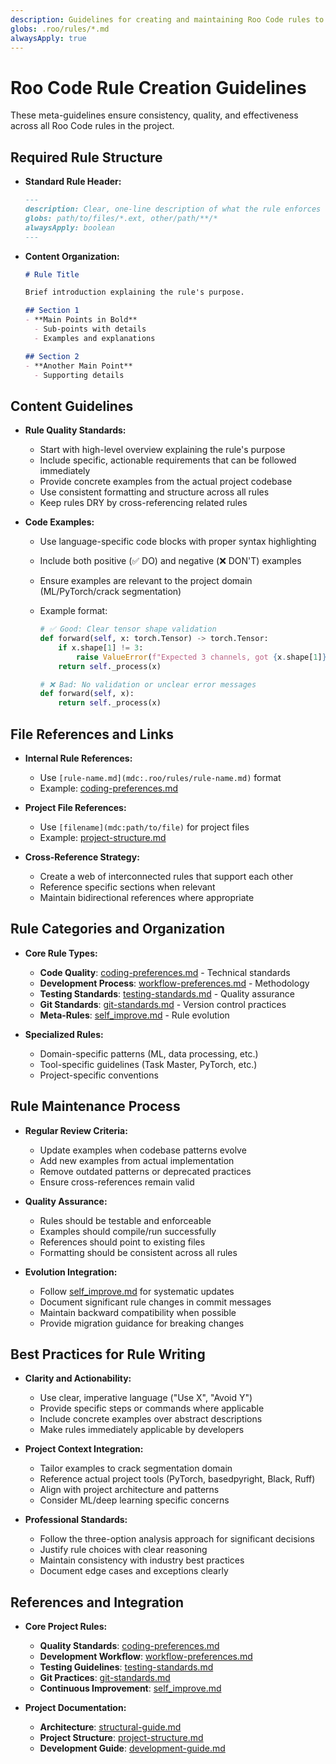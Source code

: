 ```yaml
---
description: Guidelines for creating and maintaining Roo Code rules to ensure consistency and effectiveness.
globs: .roo/rules/*.md
alwaysApply: true
---
```

# Roo Code Rule Creation Guidelines

These meta-guidelines ensure consistency, quality, and effectiveness across all Roo Code rules in
the project.

## Required Rule Structure

- **Standard Rule Header:**

  ```markdown
  ---
  description: Clear, one-line description of what the rule enforces
  globs: path/to/files/*.ext, other/path/**/*
  alwaysApply: boolean
  ---
  ```

- **Content Organization:**

  ```markdown
  # Rule Title

  Brief introduction explaining the rule's purpose.

  ## Section 1
  - **Main Points in Bold**
    - Sub-points with details
    - Examples and explanations

  ## Section 2
  - **Another Main Point**
    - Supporting details
  ```

## Content Guidelines

- **Rule Quality Standards:**
  - Start with high-level overview explaining the rule's purpose
  - Include specific, actionable requirements that can be followed immediately
  - Provide concrete examples from the actual project codebase
  - Use consistent formatting and structure across all rules
  - Keep rules DRY by cross-referencing related rules

- **Code Examples:**
  - Use language-specific code blocks with proper syntax highlighting
  - Include both positive (✅ DO) and negative (❌ DON'T) examples
  - Ensure examples are relevant to the project domain (ML/PyTorch/crack segmentation)
  - Example format:

    ```python
    # ✅ Good: Clear tensor shape validation
    def forward(self, x: torch.Tensor) -> torch.Tensor:
        if x.shape[1] != 3:
            raise ValueError(f"Expected 3 channels, got {x.shape[1]}")
        return self._process(x)

    # ❌ Bad: No validation or unclear error messages
    def forward(self, x):
        return self._process(x)
    ```

## File References and Links

- **Internal Rule References:**
  - Use `[rule-name.md](mdc:.roo/rules/rule-name.md)` format
  - Example: [coding-preferences.md](mdc:.roo/rules/coding-preferences.md)

- **Project File References:**
  - Use `[filename](mdc:path/to/file)` for project files
  - Example: [project-structure.md](mdc:.roo/guides/project-structure.md)

- **Cross-Reference Strategy:**
  - Create a web of interconnected rules that support each other
  - Reference specific sections when relevant
  - Maintain bidirectional references where appropriate

## Rule Categories and Organization

- **Core Rule Types:**
  - **Code Quality**: [coding-preferences.md](mdc:.roo/rules/coding-preferences.md) - Technical standards
  - **Development Process**: [workflow-preferences.md](mdc:.roo/rules/workflow-preferences.md) - Methodology
  - **Testing Standards**: [testing-standards.md](mdc:.roo/rules/testing-standards.md) - Quality assurance
  - **Git Standards**: [git-standards.md](mdc:.roo/rules/git-standards.md) - Version control practices
  - **Meta-Rules**: [self_improve.md](mdc:.roo/rules/self_improve.md) - Rule evolution

- **Specialized Rules:**
  - Domain-specific patterns (ML, data processing, etc.)
  - Tool-specific guidelines (Task Master, PyTorch, etc.)
  - Project-specific conventions

## Rule Maintenance Process

- **Regular Review Criteria:**
  - Update examples when codebase patterns evolve
  - Add new examples from actual implementation
  - Remove outdated patterns or deprecated practices
  - Ensure cross-references remain valid

- **Quality Assurance:**
  - Rules should be testable and enforceable
  - Examples should compile/run successfully
  - References should point to existing files
  - Formatting should be consistent across all rules

- **Evolution Integration:**
  - Follow [self_improve.md](mdc:.roo/rules/self_improve.md) for systematic updates
  - Document significant rule changes in commit messages
  - Maintain backward compatibility when possible
  - Provide migration guidance for breaking changes

## Best Practices for Rule Writing

- **Clarity and Actionability:**
  - Use clear, imperative language ("Use X", "Avoid Y")
  - Provide specific steps or commands where applicable
  - Include concrete examples over abstract descriptions
  - Make rules immediately applicable by developers

- **Project Context Integration:**
  - Tailor examples to crack segmentation domain
  - Reference actual project tools (PyTorch, basedpyright, Black, Ruff)
  - Align with project architecture and patterns
  - Consider ML/deep learning specific concerns

- **Professional Standards:**
  - Follow the three-option analysis approach for significant decisions
  - Justify rule choices with clear reasoning
  - Maintain consistency with industry best practices
  - Document edge cases and exceptions clearly

## References and Integration

- **Core Project Rules:**
  - **Quality Standards**: [coding-preferences.md](mdc:.roo/rules/coding-preferences.md)
  - **Development Workflow**: [workflow-preferences.md](mdc:.roo/rules/workflow-preferences.md)
  - **Testing Guidelines**: [testing-standards.md](mdc:.roo/rules/testing-standards.md)
  - **Git Practices**: [git-standards.md](mdc:.roo/rules/git-standards.md)
  - **Continuous Improvement**: [self_improve.md](mdc:.roo/rules/self_improve.md)

- **Project Documentation:**
  - **Architecture**: [structural-guide.md](mdc:.roo/guides/structural-guide.md)
  - **Project Structure**: [project-structure.md](mdc:.roo/guides/project-structure.md)
  - **Development Guide**: [development-guide.md](mdc:.roo/guides/development-guide.md)
